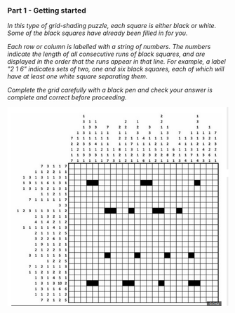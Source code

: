 ### Part 1 - Getting started

<em>
In this type of grid-shading puzzle, each square is either black or white. Some of the black squares have already been filled in for you.

Each row or column is labelled with a string of numbers. The numbers indicate the length of all consecutive runs of black squares, and are displayed in the order that the runs appear in that line. For example, a label "2 1 6" indicates sets of two, one and six black squares, each of which will have at least one white square separating them.

Complete the grid carefully with a black pen and check your answer is complete and correct before proceeding.
</em>

![Alt text](part1_starting_grid.png?raw=true "Optional Title")
